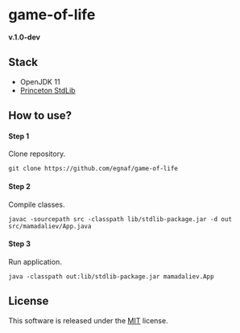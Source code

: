 # game-of-life
**v.1.0-dev**<br>

## Stack
- OpenJDK 11
- [Princeton StdLib](https://introcs.cs.princeton.edu/java/stdlib/)

## How to use?

#### Step 1
Clone repository.
```
git clone https://github.com/egnaf/game-of-life
```

#### Step 2
Compile classes.
```
javac -sourcepath src -classpath lib/stdlib-package.jar -d out src/mamadaliev/App.java
```

#### Step 3
Run application.
```
java -classpath out:lib/stdlib-package.jar mamadaliev.App
```

## License
This software is released under the [MIT](http://mitlicense.org) license.
